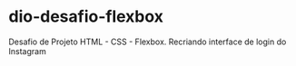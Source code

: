 # dio-desafio-flexbox
Desafio de Projeto HTML - CSS - Flexbox. Recriando interface de login do Instagram
